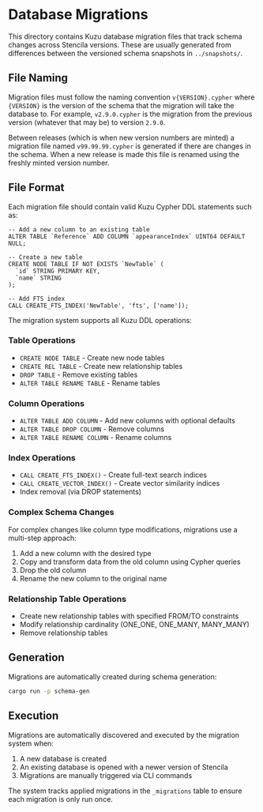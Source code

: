 # Database Migrations

This directory contains Kuzu database migration files that track schema changes across Stencila versions. These are usually generated from differences between the versioned schema snapshots in `../snapshots/`.

## File Naming

Migration files must follow the naming convention `v{VERSION}.cypher` where `{VERSION}` is the version of the schema that the migration will take the database to. For example, `v2.9.0.cypher` is the migration from the previous version (whatever that may be) to version `2.9.0`.

Between releases (which is when new version numbers are minted) a migration file named `v99.99.99.cypher` is generated if there are changes in the schema. When a new release is made this file is renamed using the freshly minted version number.

## File Format

Each migration file should contain valid Kuzu Cypher DDL statements such as:

```cypher
-- Add a new column to an existing table
ALTER TABLE `Reference` ADD COLUMN `appearanceIndex` UINT64 DEFAULT NULL;

-- Create a new table
CREATE NODE TABLE IF NOT EXISTS `NewTable` (
  `id` STRING PRIMARY KEY,
  `name` STRING
);

-- Add FTS index
CALL CREATE_FTS_INDEX('NewTable', 'fts', ['name']);
```

The migration system supports all Kuzu DDL operations:

### Table Operations

- `CREATE NODE TABLE` - Create new node tables
- `CREATE REL TABLE` - Create new relationship tables
- `DROP TABLE` - Remove existing tables
- `ALTER TABLE RENAME TABLE` - Rename tables

### Column Operations

- `ALTER TABLE ADD COLUMN` - Add new columns with optional defaults
- `ALTER TABLE DROP COLUMN` - Remove columns
- `ALTER TABLE RENAME COLUMN` - Rename columns

### Index Operations

- `CALL CREATE_FTS_INDEX()` - Create full-text search indices
- `CALL CREATE_VECTOR_INDEX()` - Create vector similarity indices
- Index removal (via DROP statements)

### Complex Schema Changes

For complex changes like column type modifications, migrations use a multi-step approach:

1. Add a new column with the desired type
2. Copy and transform data from the old column using Cypher queries
3. Drop the old column
4. Rename the new column to the original name

### Relationship Table Operations

- Create new relationship tables with specified FROM/TO constraints
- Modify relationship cardinality (ONE_ONE, ONE_MANY, MANY_MANY)
- Remove relationship tables

## Generation

Migrations are automatically created during schema generation:

```sh
cargo run -p schema-gen
```

## Execution

Migrations are automatically discovered and executed by the migration system when:

1. A new database is created
2. An existing database is opened with a newer version of Stencila
3. Migrations are manually triggered via CLI commands

The system tracks applied migrations in the `_migrations` table to ensure each migration is only run once.
